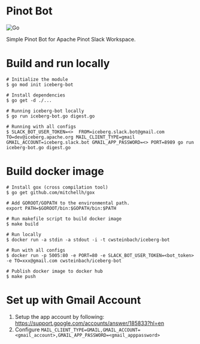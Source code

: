 Pinot Bot
====
![Go](https://github.com/snleee/pinot-bot/workflows/Go/badge.svg)

Simple Pinot Bot for Apache Pinot Slack Workspace.

# Build and run locally
```
# Initialize the module
$ go mod init iceberg-bot

# Install dependencies
$ go get -d ./...

# Running iceberg-bot locally
$ go run iceberg-bot.go digest.go

# Running with all configs
$ SLACK_BOT_USER_TOKEN=<>  FROM=iceberg.slack.bot@gmail.com TO=dev@iceberg.apache.org MAIL_CLIENT_TYPE=gmail GMAIL_ACCOUNT=iceberg.slack.bot GMAIL_APP_PASSWORD=<> PORT=8989 go run iceberg-bot.go digest.go
```

# Build docker image
```
# Install gox (cross compilation tool)
$ go get github.com/mitchellh/gox

# Add GOROOT/GOPATH to the environmental path.
export PATH=$GOROOT/bin:$GOPATH/bin:$PATH

# Run makefile script to build docker image
$ make build

# Run locally
$ docker run -a stdin -a stdout -i -t cwsteinbach/iceberg-bot

# Run with all configs
$ docker run -p 5005:80 -e PORT=80 -e SLACK_BOT_USER_TOKEN=<bot_token> -e TO=xxx@gmail.com cwsteinbach/iceberg-bot

# Publish docker image to docker hub
$ make push
```

# Set up with Gmail Account
1. Setup the app account by following: https://support.google.com/accounts/answer/185833?hl=en
2. Configure `MAIL_CLIENT_TYPE=GMAIL,GMAIL_ACCOUNT=<gmail_account>,GMAIL_APP_PASSWORD=<gmail_apppassword>`

